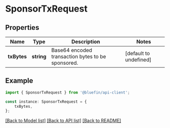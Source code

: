 # SponsorTxRequest


## Properties

Name | Type | Description | Notes
------------ | ------------- | ------------- | -------------
**txBytes** | **string** | Base64 encoded transaction bytes to be sponsored.   | [default to undefined]

## Example

```typescript
import { SponsorTxRequest } from '@bluefin/api-client';

const instance: SponsorTxRequest = {
    txBytes,
};
```

[[Back to Model list]](../README.md#documentation-for-models) [[Back to API list]](../README.md#documentation-for-api-endpoints) [[Back to README]](../README.md)
